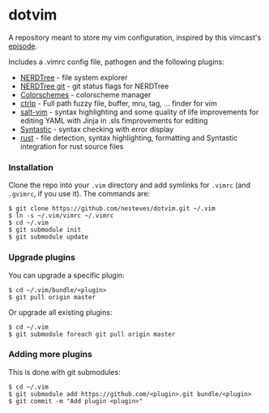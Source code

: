 # dotvim

A repository meant to store my vim configuration, inspired by this vimcast's
[episode](http://vimcasts.org/episodes/synchronizing-plugins-with-git-submodules-and-pathogen/).

Includes a .vimrc config file, pathogen and the following plugins:

* [NERDTree](https://github.com/scrooloose/nerdtree) - file system explorer
* [NERDTree git](https://github.com/Xuyuanp/nerdtree-git-plugin) - git status
  flags for NERDTree
* [Colorschemes](https://github.com/flazz/vim-colorschemes) - colorscheme
  manager
* [ctrlp](https://github.com/ctrlpvim/ctrlp.vim) - Full path fuzzy file, buffer,
  mru, tag, ... finder for vim
* [salt-vim](https://github.com/saltstack/salt-vim) - syntax highlighting and
  some quality of life improvements for editing YAML with Jinja in .sls
  fimprovements for editing
* [Syntastic](https://github.com/vim-syntastic/syntastic) - syntax checking
  with error display
* [rust](https://github.com/rust-lang/rust.vim) - file detection, syntax
  highlighting, formatting and Syntastic integration for rust source files

### Installation

Clone the repo into your ```.vim``` directory and add symlinks for `.vimrc` (and
`.gvimrc`, if you use it). The commands are:

```shell
$ git clone https://github.com/nesteves/dotvim.git ~/.vim
$ ln -s ~/.vim/vimrc ~/.vimrc
$ cd ~/.vim
$ git submodule init
$ git submodule update
```

### Upgrade plugins

You can upgrade a specific plugin:

```shell
$ cd ~/.vim/bundle/<plugin>
$ git pull origin master
```

Or upgrade all existing plugins:

```shell
$ cd ~/.vim
$ git submodule foreach git pull origin master
```

### Adding more plugins

This is done with git submodules:

```shell
$ cd ~/.vim
$ git submodule add https://github.com/<plugin>.git bundle/<plugin>
$ git commit -m "Add plugin <plugin>"
```
